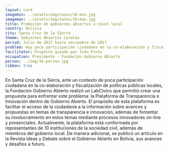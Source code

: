 ```yaml
---
layout: card
imagemin: ../assets/img/casos/16-min.jpg
imagemax: ../assets/img/casos/16-max.jpg
title: Promoción de gobiernos abiertos a nivel local
country: Bolivia
city: Santa Cruz de la Sierra
theme: Gobiernos Abiertos Locales
period: Julio de 2017 hasta noviembre de 2017
problem: Hay poca participación ciudadana en la co-elaboración y fiscalización de políticas públicas a nivel local (Santa Cruz)
facilitator: Proyecto guiado por Iván Pinto
occupation: Presidente - Fundación Gobierno Abierto
person: ../img/16-person.jpg
ribbon: true
---
```


En Santa Cruz de la Sierra, ante un contexto de poca participación ciudadana en la co-elaboración y fiscalización de políticas públicas locales, la Fundación Gobierno Abierto realizó un LabCivico que permitió crear una propuesta para enfrentar este problema: la Plataforma de Transparencia e Innovación dentro de Gobierno Abierto. El propósito de esta plataforma es facilitar el acceso de la ciudadanía a la información sobre avances y propuestas en temas de transparencia e innovación, además de fomentar su involucramiento en estos temas mediante procesos innovadores on-line y presenciales. Actualmente, la plataforma está conformada por representantes de 10 instituciones de la sociedad civil, además de miembros del gobierno local. De manera adicional, se publicó un artículo en la Revista Ideas y Debate sobre el Gobierno Abierto en Bolivia, sus avances y desafíos a futuro.                          
